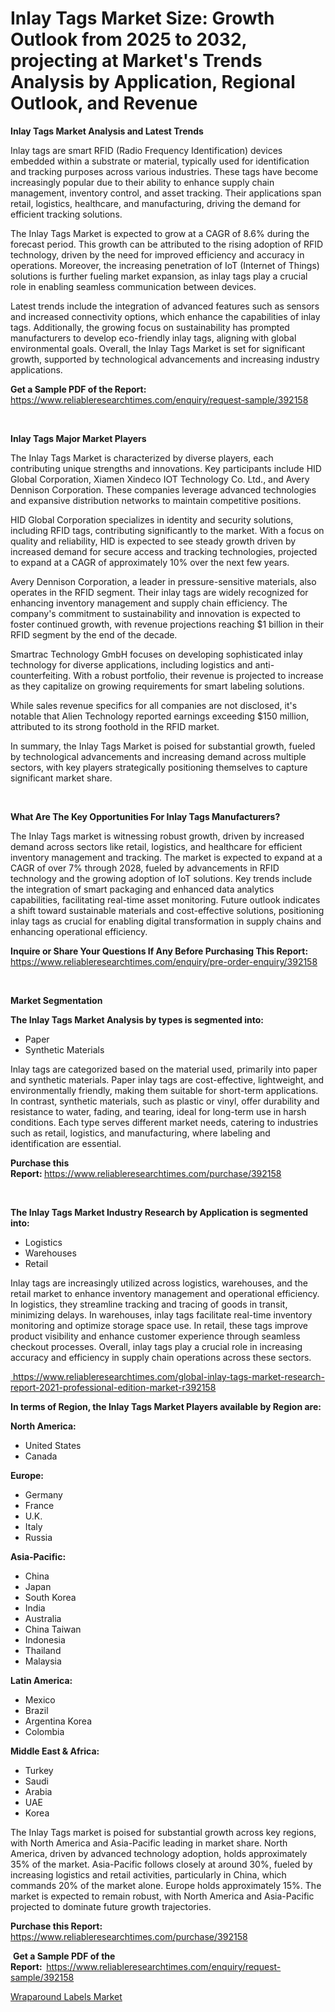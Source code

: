 <p><h1>Inlay Tags Market Size: Growth Outlook from 2025 to 2032, projecting at Market's Trends Analysis by Application, Regional Outlook, and Revenue</h1></p><p><strong>Inlay Tags Market Analysis and Latest Trends</strong></p>
<p><p>Inlay tags are smart RFID (Radio Frequency Identification) devices embedded within a substrate or material, typically used for identification and tracking purposes across various industries. These tags have become increasingly popular due to their ability to enhance supply chain management, inventory control, and asset tracking. Their applications span retail, logistics, healthcare, and manufacturing, driving the demand for efficient tracking solutions.</p><p>The Inlay Tags Market is expected to grow at a CAGR of 8.6% during the forecast period. This growth can be attributed to the rising adoption of RFID technology, driven by the need for improved efficiency and accuracy in operations. Moreover, the increasing penetration of IoT (Internet of Things) solutions is further fueling market expansion, as inlay tags play a crucial role in enabling seamless communication between devices.</p><p>Latest trends include the integration of advanced features such as sensors and increased connectivity options, which enhance the capabilities of inlay tags. Additionally, the growing focus on sustainability has prompted manufacturers to develop eco-friendly inlay tags, aligning with global environmental goals. Overall, the Inlay Tags Market is set for significant growth, supported by technological advancements and increasing industry applications.</p></p>
<p><strong>Get a Sample PDF of the Report:&nbsp;</strong> <a href="https://www.reliableresearchtimes.com/enquiry/request-sample/392158?utm_campaign=3088&utm_medium=2&utm_source=Github&utm_content=ia&utm_term=29032025&utm_id=inlay-tags">https://www.reliableresearchtimes.com/enquiry/request-sample/392158</a></p>
<p>&nbsp;</p>
<p><strong>Inlay Tags Major Market Players</strong></p>
<p><p>The Inlay Tags Market is characterized by diverse players, each contributing unique strengths and innovations. Key participants include HID Global Corporation, Xiamen Xindeco IOT Technology Co. Ltd., and Avery Dennison Corporation. These companies leverage advanced technologies and expansive distribution networks to maintain competitive positions.</p><p>HID Global Corporation specializes in identity and security solutions, including RFID tags, contributing significantly to the market. With a focus on quality and reliability, HID is expected to see steady growth driven by increased demand for secure access and tracking technologies, projected to expand at a CAGR of approximately 10% over the next few years.</p><p>Avery Dennison Corporation, a leader in pressure-sensitive materials, also operates in the RFID segment. Their inlay tags are widely recognized for enhancing inventory management and supply chain efficiency. The company's commitment to sustainability and innovation is expected to foster continued growth, with revenue projections reaching $1 billion in their RFID segment by the end of the decade.</p><p>Smartrac Technology GmbH focuses on developing sophisticated inlay technology for diverse applications, including logistics and anti-counterfeiting. With a robust portfolio, their revenue is projected to increase as they capitalize on growing requirements for smart labeling solutions.</p><p>While sales revenue specifics for all companies are not disclosed, it's notable that Alien Technology reported earnings exceeding $150 million, attributed to its strong foothold in the RFID market.</p><p>In summary, the Inlay Tags Market is poised for substantial growth, fueled by technological advancements and increasing demand across multiple sectors, with key players strategically positioning themselves to capture significant market share.</p></p>
<p>&nbsp;</p>
<p><strong>What Are The Key Opportunities For Inlay Tags Manufacturers?</strong></p>
<p><p>The Inlay Tags market is witnessing robust growth, driven by increased demand across sectors like retail, logistics, and healthcare for efficient inventory management and tracking. The market is expected to expand at a CAGR of over 7% through 2028, fueled by advancements in RFID technology and the growing adoption of IoT solutions. Key trends include the integration of smart packaging and enhanced data analytics capabilities, facilitating real-time asset monitoring. Future outlook indicates a shift toward sustainable materials and cost-effective solutions, positioning inlay tags as crucial for enabling digital transformation in supply chains and enhancing operational efficiency.</p></p>
<p><strong>Inquire or Share Your Questions If Any Before Purchasing This Report:</strong> <a href="https://www.reliableresearchtimes.com/enquiry/pre-order-enquiry/392158?utm_campaign=3088&utm_medium=2&utm_source=Github&utm_content=ia&utm_term=29032025&utm_id=inlay-tags">https://www.reliableresearchtimes.com/enquiry/pre-order-enquiry/392158</a></p>
<p>&nbsp;</p>
<p><strong>Market Segmentation</strong></p>
<p><strong>The Inlay Tags Market Analysis by types is segmented into:</strong></p>
<p><ul><li>Paper</li><li>Synthetic Materials</li></ul></p>
<p><p>Inlay tags are categorized based on the material used, primarily into paper and synthetic materials. Paper inlay tags are cost-effective, lightweight, and environmentally friendly, making them suitable for short-term applications. In contrast, synthetic materials, such as plastic or vinyl, offer durability and resistance to water, fading, and tearing, ideal for long-term use in harsh conditions. Each type serves different market needs, catering to industries such as retail, logistics, and manufacturing, where labeling and identification are essential.</p></p>
<p><strong>Purchase this Report:&nbsp;</strong><a href="https://www.reliableresearchtimes.com/purchase/392158?utm_campaign=3088&utm_medium=2&utm_source=Github&utm_content=ia&utm_term=29032025&utm_id=inlay-tags">https://www.reliableresearchtimes.com/purchase/392158</a></p>
<p>&nbsp;</p>
<p><strong>The Inlay Tags Market Industry Research by Application is segmented into:</strong></p>
<p><ul><li>Logistics</li><li>Warehouses</li><li>Retail</li></ul></p>
<p><p>Inlay tags are increasingly utilized across logistics, warehouses, and the retail market to enhance inventory management and operational efficiency. In logistics, they streamline tracking and tracing of goods in transit, minimizing delays. In warehouses, inlay tags facilitate real-time inventory monitoring and optimize storage space use. In retail, these tags improve product visibility and enhance customer experience through seamless checkout processes. Overall, inlay tags play a crucial role in increasing accuracy and efficiency in supply chain operations across these sectors.</p></p>
<p><a href="https://www.reliableresearchtimes.com/global-inlay-tags-market-research-report-2021-professional-edition-market-r392158?utm_campaign=3088&utm_medium=2&utm_source=Github&utm_content=ia&utm_term=29032025&utm_id=inlay-tags">&nbsp;https://www.reliableresearchtimes.com/global-inlay-tags-market-research-report-2021-professional-edition-market-r392158</a></p>
<p><strong>In terms of Region, the Inlay Tags Market Players available by Region are:</strong></p>
<p>
    <p> <strong> North America: </strong>
        <ul>
            <li>United States</li>
            <li>Canada</li>
        </ul>
        </p> 
    <p> <strong> Europe: </strong>
        <ul>
            <li>Germany</li>
            <li>France</li>
            <li>U.K.</li>
            <li>Italy</li>
            <li>Russia</li>
        </ul>
        </p> 
    <p> <strong> Asia-Pacific: </strong>
        <ul>
            <li>China</li>
            <li>Japan</li>
            <li>South Korea</li>
            <li>India</li>
            <li>Australia</li>
            <li>China Taiwan</li>
            <li>Indonesia</li>
            <li>Thailand</li>
            <li>Malaysia</li>
        </ul>
        </p> 
    <p> <strong> Latin America: </strong>
        <ul>
            <li>Mexico</li>
            <li>Brazil</li>
            <li>Argentina Korea</li>
            <li>Colombia</li>
        </ul>
        </p> 
    <p> <strong> Middle East & Africa: </strong>
        <ul>
            <li>Turkey</li>
            <li>Saudi</li>
            <li>Arabia</li>
            <li>UAE</li>
            <li>Korea</li>
        </ul>
    </p>
    </p>
<p><p>The Inlay Tags market is poised for substantial growth across key regions, with North America and Asia-Pacific leading in market share. North America, driven by advanced technology adoption, holds approximately 35% of the market. Asia-Pacific follows closely at around 30%, fueled by increasing logistics and retail activities, particularly in China, which commands 20% of the market alone. Europe holds approximately 15%. The market is expected to remain robust, with North America and Asia-Pacific projected to dominate future growth trajectories.</p></p>
<p><strong>Purchase this Report: </strong><a href="https://www.reliableresearchtimes.com/purchase/392158?utm_campaign=3088&utm_medium=2&utm_source=Github&utm_content=ia&utm_term=29032025&utm_id=inlay-tags">https://www.reliableresearchtimes.com/purchase/392158</a></p>
<p>&nbsp;<strong>Get a Sample PDF of the Report:&nbsp;&nbsp;</strong><a href="https://www.reliableresearchtimes.com/enquiry/request-sample/392158?utm_campaign=3088&utm_medium=2&utm_source=Github&utm_content=ia&utm_term=29032025&utm_id=inlay-tags">https://www.reliableresearchtimes.com/enquiry/request-sample/392158</a></p>
<p><strong></strong></p>
<p><p><a href="https://github.com/dushornerfe/Market-Research-Report-List-1/blob/main/wraparound-labels-market.md?utm_campaign=3088&utm_medium=2&utm_source=Github&utm_content=ia&utm_term=29032025&utm_id=inlay-tags">Wraparound Labels Market</a></p></p>